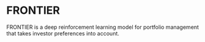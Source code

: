 # FRONTIER
FRONTIER is a deep reinforcement learning model for portfolio management that takes investor preferences into account.